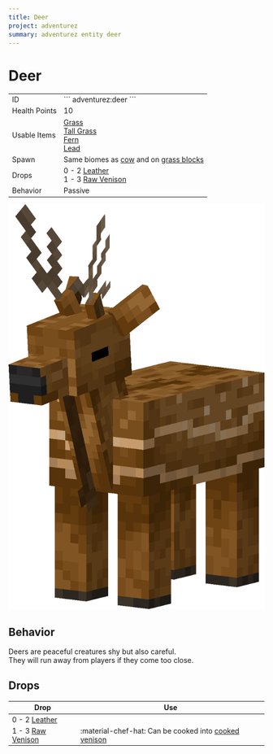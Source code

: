 ```yaml
---
title: Deer
project: adventurez
summary: adventurez entity deer
---
```

# Deer
<div class="combi">
<div class="divthing">
<table class="tablething">
    <tbody>
        <tr>
            <td class="first-column">ID</td>
            <td class="second-column">
            ```
            adventurez:deer
            ```
            </td>
        </tr>
        <tr id="linear-top">
            <td class="first-column">Health Points</td>
            <td class="second-column">10</td>
        </tr>
        <tr id="linear-top">
            <td class="first-column">Usable Items</td>
            <td class="second-column"><a href="https://minecraft.fandom.com/wiki/Grass" target="_blank">Grass</a><br><a href="https://minecraft.fandom.com/wiki/Grass" target="_blank">Tall Grass</a><br><a href="https://minecraft.fandom.com/wiki/Grass" target="_blank">Fern</a><br><a href="https://minecraft.fandom.com/wiki/Lead" target="_blank">Lead</a></td>
        </tr>
        <tr id="linear-top">
            <td class="first-column">Spawn</td>
            <td class="second-column">Same biomes as <a href="https://minecraft.fandom.com/wiki/Cow#Spawning" target="_blank">cow</a> and on <a href="https://minecraft.fandom.com/wiki/Grass_Block" target="_blank">grass blocks</a></td>
        </tr>
        <tr id="linear-top">
            <td class="first-column">Drops</td>
            <td class="second-column">0 - 2 <a href="https://minecraft.fandom.com/wiki/Leather" target="_blank">Leather</a><br>1 - 3 <a href="../../Items/Raw_Venison/">Raw Venison</a></td>
        </tr>
        <tr id="linear-top">
            <td class="first-column">Behavior</td>
            <td class="second-column">Passive</td>
        </tr>
    </tbody>
</table>
</div>
<div class="div-img-center">
<img src="../../../../assets/adventurez/entities/deer.png" loading="lazy" />
</div>
</div>

## Behavior

Deers are peaceful creatures shy but also careful.  
They will run away from players if they come too close.

## Drops
| Drop | Use |
| --- | --- |
| 0 - 2 <a href="https://minecraft.fandom.com/wiki/Leather" target="_blank">Leather</a> |  |
| 1 - 3 <a href="../../Items/Raw_Venison/">Raw Venison</a> | :material-chef-hat: Can be cooked into <a href="../../Items/Cooked_Venison/">cooked venison</a> |